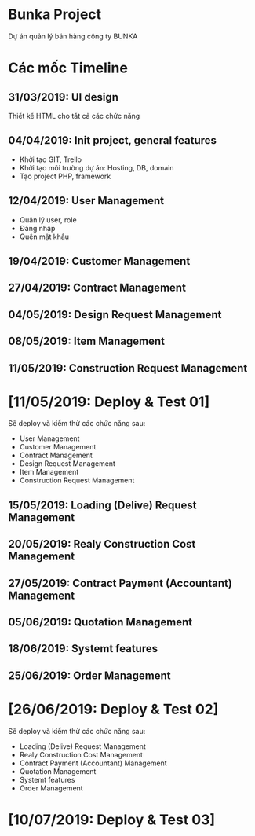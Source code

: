# Bunka Project

Dự án quản lý bán hàng công ty BUNKA

# Các mốc Timeline
## 31/03/2019: UI design

Thiết kế HTML cho tất cả các chức năng
## 04/04/2019: Init project, general features
- Khởi tạo GIT, Trello
- Khởi tạo môi trường dự án: Hosting, DB, domain
- Tạo project PHP, framework

## 12/04/2019: User Management
- Quản lý user, role
- Đăng nhập
- Quên mật khẩu

## 19/04/2019: Customer Management

## 27/04/2019: Contract Management

## 04/05/2019: Design Request Management

## 08/05/2019: Item Management

## 11/05/2019: Construction Request Management

# [11/05/2019: Deploy & Test 01]

Sẽ deploy và kiểm thử các chức năng sau:

- User Management
- Customer Management
- Contract Management
- Design Request Management
- Item Management
- Construction Request Management

## 15/05/2019: Loading (Delive) Request Management

## 20/05/2019: Realy Construction Cost Management

## 27/05/2019: Contract Payment (Accountant) Management

## 05/06/2019: Quotation Management

## 18/06/2019: Systemt features

## 25/06/2019: Order Management

# [26/06/2019: Deploy & Test 02]
Sẽ deploy và kiểm thử các chức năng sau:

- Loading (Delive) Request Management
- Realy Construction Cost Management
- Contract Payment (Accountant) Management
- Quotation Management
- Systemt features
- Order Management

# [10/07/2019: Deploy & Test 03]
